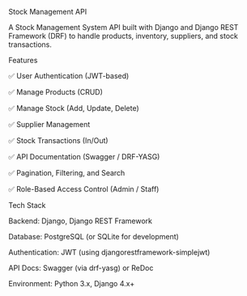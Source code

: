 Stock Management API

A Stock Management System API built with Django and Django REST Framework (DRF) to handle products, inventory, suppliers, and stock transactions.

Features

✅ User Authentication (JWT-based)

✅ Manage Products (CRUD)

✅ Manage Stock (Add, Update, Delete)

✅ Supplier Management

✅ Stock Transactions (In/Out)

✅ API Documentation (Swagger / DRF-YASG)

✅ Pagination, Filtering, and Search

✅ Role-Based Access Control (Admin / Staff)

Tech Stack

Backend: Django, Django REST Framework

Database: PostgreSQL (or SQLite for development)

Authentication: JWT (using djangorestframework-simplejwt)

API Docs: Swagger (via drf-yasg) or ReDoc

Environment: Python 3.x, Django 4.x+
